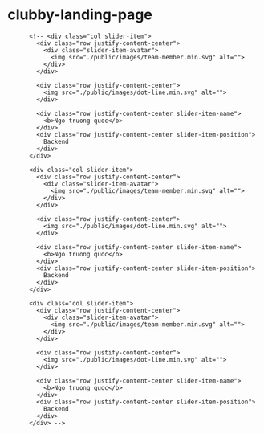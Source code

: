 # clubby-landing-page

          <!-- <div class="col slider-item">
            <div class="row justify-content-center">
              <div class="slider-item-avatar">
                <img src="./public/images/team-member.min.svg" alt="">
              </div>
            </div>

            <div class="row justify-content-center">
              <img src="./public/images/dot-line.min.svg" alt="">
            </div>

            <div class="row justify-content-center slider-item-name">
              <b>Ngo truong quoc</b>
            </div>
            <div class="row justify-content-center slider-item-position">
              Backend
            </div>
          </div>

          <div class="col slider-item">
            <div class="row justify-content-center">
              <div class="slider-item-avatar">
                <img src="./public/images/team-member.min.svg" alt="">
              </div>
            </div>

            <div class="row justify-content-center">
              <img src="./public/images/dot-line.min.svg" alt="">
            </div>

            <div class="row justify-content-center slider-item-name">
              <b>Ngo truong quoc</b>
            </div>
            <div class="row justify-content-center slider-item-position">
              Backend
            </div>
          </div>

          <div class="col slider-item">
            <div class="row justify-content-center">
              <div class="slider-item-avatar">
                <img src="./public/images/team-member.min.svg" alt="">
              </div>
            </div>

            <div class="row justify-content-center">
              <img src="./public/images/dot-line.min.svg" alt="">
            </div>

            <div class="row justify-content-center slider-item-name">
              <b>Ngo truong quoc</b>
            </div>
            <div class="row justify-content-center slider-item-position">
              Backend
            </div>
          </div> -->